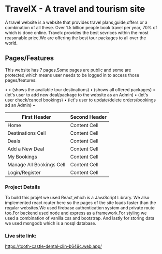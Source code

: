# TravelX - A travel and tourism site

A travel website is a website that provides travel plans,guide,offers or a combination of all these. Over 1.5 billion people book travel per year, 70% of which is done online.
Travelx provides the best sevrices within the most reasonable price.We are offering the best tour packages to all over the world.

## Pages/Features
This website has 7 pages.Some pages are public and some are protected,which means user needs to be logged in to access those pages/features.

• 
•  (shows the available tour destinations)
•  (shows all offered packages)
•  (let's user to add new deal/package to the website as an Admin)
•  (let's user check/cancel bookings)
•  (let's user to update/delete orders/bookings ad an Admin)
•  

First Header  | Second Header
------------- | -------------
Home          | Content Cell
Destinations Cell  | Content Cell
Deals   | Content Cell
Add a New Deal   | Content Cell
My Bookings   | Content Cell
Manage All Bookings Cell  | Content Cell
Login/Register  | Content Cell

### Project Details
To build this projet we used React,which is a JavaScript Library. We also implemented react router here so the pages of the site loads faster than the regular websites.We used firebase authentication system and private route too.For backend used node and express as a framework.For styling we used a combination of vanilla css and bootstrap.
And lastly for storing data we used mongodb which is a nosql database.


### Live site link:
https://tooth-castle-dental-clin-b649c.web.app/